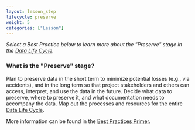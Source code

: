 ```yaml
---
layout: lesson_step
lifecycle: preserve
weight: 5
categories: ["Lesson"]
---
```


*Select a Best Practice below to learn more about the "Preserve" stage in the <a href="https://www.dataone.org/data-life-cycle" target="_blank">Data Life Cycle</a>.*

### What is the "Preserve" stage?

Plan to preserve data in the short term to minimize potential losses (e.g., via accidents), and in the long term so that project stakeholders and others can access, interpret, and use the data in the future. Decide what data to preserve, where to preserve it, and what documentation needs to accompany the data. Map out the processes and resources for the entire <a href="https://www.dataone.org/data-life-cycle" target="_blank">Data Life Cycle</a>.  

More information can be found in the <a href="https://www.dataone.org/sites/all/documents/DataONE_BP_Primer_020212.pdf" target="_blank">Best Practices Primer</a>.
